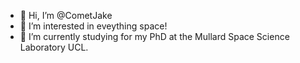 - 👋 Hi, I’m @CometJake
- 👀 I’m interested in eveything space!
- 🌱 I’m currently studying for my PhD at the Mullard Space Science Laboratory UCL.


<!---
CometJake/CometJake is a ✨ special ✨ repository because its `README.md` (this file) appears on your GitHub profile.
You can click the Preview link to take a look at your changes.
--->
